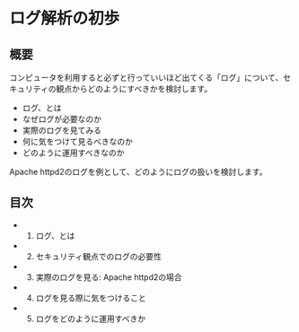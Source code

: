 # ログ解析の初歩

## 概要

コンピュータを利用すると必ずと行っていいほど出てくる「ログ」について、セキュリティの観点からどのようにすべきかを検討します。

- ログ、とは
- なぜログが必要なのか
- 実際のログを見てみる
- 何に気をつけて見るべきなのか
- どのように運用すべきなのか

Apache httpd2のログを例として、どのようにログの扱いを検討します。


## 目次

- 01. ログ、とは
- 02. セキュリティ観点でのログの必要性
- 03. 実際のログを見る: Apache httpd2の場合
- 04. ログを見る際に気をつけること
- 05. ログをどのように運用すべきか

